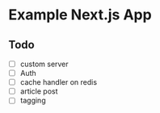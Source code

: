 # Example Next.js App

## Todo

- [ ] custom server
- [ ] Auth
- [ ] cache handler on redis
- [ ] article post
- [ ] tagging
